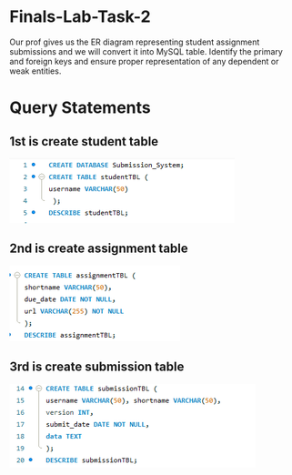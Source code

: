 # Finals-Lab-Task-2

Our prof gives us the ER diagram representing student assignment submissions and we will convert it into MySQL
table. Identify the primary and foreign keys and ensure proper representation of any dependent or weak entities.

# Query Statements

## 1st is create student table
![image alt](https://github.com/CarlosA012/Finals-Lab-Task-2/blob/c98dc36b7a2c115acca17cb7a0179d610d701835/images/create%20student%20table%20f2.png)

## 2nd is create assignment table
![image alt](https://github.com/CarlosA012/Finals-Lab-Task-2/blob/c98dc36b7a2c115acca17cb7a0179d610d701835/images/create%20assignment%20table%20f2.png)

## 3rd is create submission table
![image alt](https://github.com/CarlosA012/Finals-Lab-Task-2/blob/c98dc36b7a2c115acca17cb7a0179d610d701835/images/create%20submission%20table%20f2.png)
